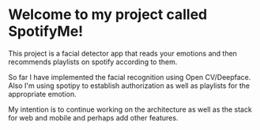 # Welcome to my project called SpotifyMe!

This project is a facial detector app that reads your emotions and then recommends playlists on spotify according to them. 

So far I have implemented the facial recognition using Open CV/Deepface. Also I'm using spotipy to establish authorization as well as playlists for the appropriate emotion. 

My intention is to continue working on the architecture as well as the stack for web and mobile and perhaps add other features.


